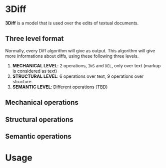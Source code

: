 # 3Diff
**3Diff** is a model that is used over the edits of textual documents.

## Three level format
Normally, every Diff algorithm will give as output. This algorithm will give more informations about diffs, using these following three levels.

1. **MECHANICAL LEVEL**: 2 operations, `INS` and `DEL`, only over text (markup is considered as text)
2. **STRUCTURAL LEVEL**: 6 operations over text, 9 operations over structure.
3. **SEMANTIC LEVEL**: Different operations (TBD)

## Mechanical operations


## Structural operations

## Semantic operations

# Usage





